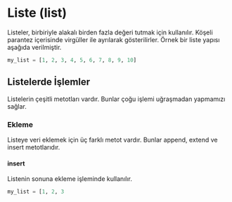 # Liste (list)

Listeler, birbiriyle alakalı birden fazla değeri tutmak için kullanılır. Köşeli parantez içerisinde virgüller ile ayrılarak gösterilirler. Örnek bir liste yapısı aşağıda verilmiştir.

```python
my_list = [1, 2, 3, 4, 5, 6, 7, 8, 9, 10]
```

## Listelerde İşlemler

Listelerin çeşitli metotları vardır. Bunlar çoğu işlemi uğraşmadan yapmamızı sağlar.

### Ekleme

Listeye veri eklemek için üç farklı metot vardır. Bunlar append, extend ve insert metotlarıdır.

#### insert

Listenin sonuna ekleme işleminde kullanılır.

```python
my_list = [1, 2, 3
```
